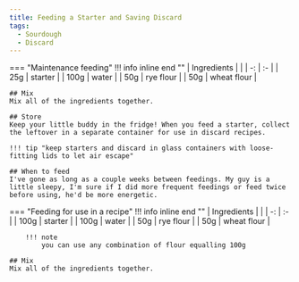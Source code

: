 ```yaml
---
title: Feeding a Starter and Saving Discard
tags:
  - Sourdough
  - Discard
---
```

=== "Maintenance feeding"
    !!! info inline end  ""
        | Ingredients |             |
        | -:          | :-          |
        | 25g         | starter     |
        | 100g        | water       |
        | 50g         | rye flour   |
        | 50g         | wheat flour |

    ## Mix
    Mix all of the ingredients together.

    ## Store
    Keep your little buddy in the fridge! When you feed a starter, collect the leftover in a separate container for use in discard recipes.

    !!! tip "keep starters and discard in glass containers with loose-fitting lids to let air escape"

    ## When to feed
    I've gone as long as a couple weeks between feedings. My guy is a little sleepy, I'm sure if I did more frequent feedings or feed twice before using, he'd be more energetic.

=== "Feeding for use in a recipe"
    !!! info inline end  ""
        | Ingredients |             |
        | -:          | :-          |
        | 100g        | starter     |
        | 100g        | water       |
        | 50g         | rye flour   |
        | 50g         | wheat flour |

        !!! note
            you can use any combination of flour equalling 100g

    ## Mix
    Mix all of the ingredients together.
